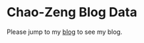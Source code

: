 Chao-Zeng Blog Data
====================

Please jump to my <a href="http://chao-zeng.github.io">blog</a> to see my blog.
